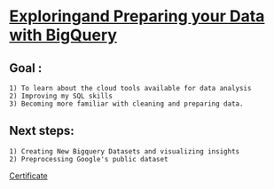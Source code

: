 # [Exploring ​and ​Preparing ​your ​Data with BigQuery](https://www.coursera.org/learn/gcp-exploring-preparing-data-bigquery/home)


## Goal :
    1) To learn about the cloud tools available for data analysis
    2) Improving my SQL skills
    3) Becoming more familiar with cleaning and preparing data.

## Next steps:
    1) Creating New Bigquery Datasets and visualizing insights
    2) Preprocessing Google's public dataset


[Certificate](https://www.coursera.org/account/accomplishments/certificate/JL2897XNNDXJ)
